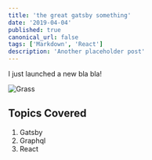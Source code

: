 ```yaml
---
title: 'the great gatsby something'
date: '2019-04-04'
published: true
canonical_url: false
tags: ['Markdown', 'React']
description: 'Another placeholder post'
---
```


I just launched a new bla bla!

![Grass](./grass.jpg)

## Topics Covered

1. Gatsby
2. Graphql
3. React
